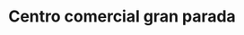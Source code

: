 ---
title: "Centro comercial gran parada"
url: /puerto-la-cruz/centro-comercial-gran-parada/
shop: centro comercial
---